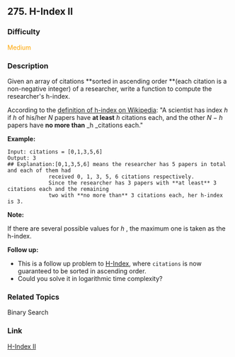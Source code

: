 ## 275. H-Index II
### Difficulty

 <font color=orange>Medium</font>

### Description

Given an array of citations **sorted  in ascending order **(each citation is a
non-negative integer) of a researcher, write a function to compute the
researcher's h-index.

According to the [definition of h-index on
Wikipedia](https://en.wikipedia.org/wiki/H-index): "A scientist has index  _h_
if  _h_  of his/her  _N_  papers have  **at least**   _h_  citations each, and
the other  _N − h_ papers have  **no more than**   _h  _citations each."

**Example:**
            Input: citations = [0,1,3,5,6]    Output: 3     ## Explanation:[0,1,3,5,6] means the researcher has 5 papers in total and each of them had                  received 0, 1, 3, 5, 6 citations respectively.                  Since the researcher has 3 papers with **at least** 3 citations each and the remaining                  two with **no more than** 3 citations each, her h-index is 3.

**Note:**

If there are several possible values for  _h_ , the maximum one is taken as
the h-index.

**Follow up:**

  * This is a follow up problem to [H-Index](/problems/h-index/description/), where `citations` is now guaranteed to be sorted in ascending order.
  * Could you solve it in logarithmic time complexity?


### Related Topics

Binary Search


### Link
[H-Index II](https://leetcode.com/problems/h-index-ii)

